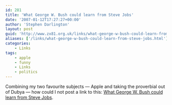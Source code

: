 ```yaml
---
id: 281
title: 'What George W. Bush could learn from Steve Jobs'
date: '2007-01-12T17:27:27+00:00'
author: 'Stephen Darlington'
layout: post
guid: 'http://www.zx81.org.uk/links/what-george-w-bush-could-learn-from-steve-jobs.html'
aliases: ['/links/what-george-w-bush-could-learn-from-steve-jobs.html']
categories:
    - Links
tags:
    - apple
    - funny
    - Links
    - politics
---
```


Combining my two favourite subjects — Apple and taking the proverbial out of Dubya — how could I not post a link to this: [What George W. Bush could learn from Steve Jobs](http://blog.foreignpolicy.com/node/3015).